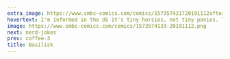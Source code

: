 ```yaml
---
extra_image: https://www.smbc-comics.com/comics/157357421720191112after.png
hovertext: I'm informed in the US it's tiny horsies, not tiny ponies. This needs to change.
image: https://www.smbc-comics.com/comics/1573574133-20191112.png
next: nerd-jokes
prev: coffee-3
title: Basilisk
---
```

